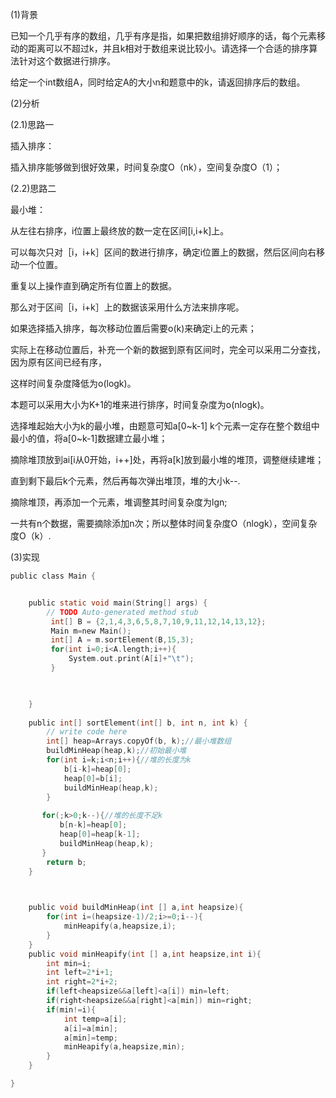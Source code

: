 (1)背景

已知一个几乎有序的数组，几乎有序是指，如果把数组排好顺序的话，每个元素移动的距离可以不超过k，并且k相对于数组来说比较小。请选择一个合适的排序算法针对这个数据进行排序。

给定一个int数组A，同时给定A的大小n和题意中的k，请返回排序后的数组。

 

(2)分析

(2.1)思路一

插入排序：

插入排序能够做到很好效果，时间复杂度O（nk），空间复杂度O（1）；

 

(2.2)思路二

最小堆：

从左往右排序，i位置上最终放的数一定在区间[i,i+k]上。

可以每次只对［i，i+k］区间的数进行排序，确定i位置上的数据，然后区间向右移动一个位置。

重复以上操作直到确定所有位置上的数据。

那么对于区间［i，i+k］上的数据该采用什么方法来排序呢。

如果选择插入排序，每次移动位置后需要o(k)来确定i上的元素；

实际上在移动位置后，补充一个新的数据到原有区间时，完全可以采用二分查找，因为原有区间已经有序，

这样时间复杂度降低为o(logk)。

本题可以采用大小为K+1的堆来进行排序，时间复杂度为o(nlogk)。

选择堆起始大小为k的最小堆，由题意可知a[0~k-1] k个元素一定存在整个数组中最小的值，将a[0~k-1]数据建立最小堆；

摘除堆顶放到ai[i从0开始，i++]处，再将a[k]放到最小堆的堆顶，调整继续建堆；

直到剩下最后k个元素，然后再每次弹出堆顶，堆的大小k--.

摘除堆顶，再添加一个元素，堆调整其时间复杂度为lgn;

一共有n个数据，需要摘除添加n次；所以整体时间复杂度O（nlogk），空间复杂度O（k）.

(3)实现

```c
public class Main {


    public static void main(String[] args) {
        // TODO Auto-generated method stub
         int[] B = {2,1,4,3,6,5,8,7,10,9,11,12,14,13,12};
         Main m=new Main();
         int[] A = m.sortElement(B,15,3);
         for(int i=0;i<A.length;i++){
             System.out.print(A[i]+"\t");
         }

  

    }
     
    public int[] sortElement(int[] b, int n, int k) {
        // write code here
        int[] heap=Arrays.copyOf(b, k);//最小堆数组
        buildMinHeap(heap,k);//初始最小堆
        for(int i=k;i<n;i++){//堆的长度为k
            b[i-k]=heap[0];
            heap[0]=b[i];
            buildMinHeap(heap,k);
        }
        
       for(;k>0;k--){//堆的长度不足k
           b[n-k]=heap[0];
           heap[0]=heap[k-1];
           buildMinHeap(heap,k);
       }
        return b;
    }

   

    public void buildMinHeap(int [] a,int heapsize){
        for(int i=(heapsize-1)/2;i>=0;i--){
            minHeapify(a,heapsize,i);
        }
    }
    public void minHeapify(int [] a,int heapsize,int i){
        int min=i;
        int left=2*i+1;
        int right=2*i+2;
        if(left<heapsize&&a[left]<a[i]) min=left;
        if(right<heapsize&&a[right]<a[min]) min=right;
        if(min!=i){
            int temp=a[i];
            a[i]=a[min];
            a[min]=temp;
            minHeapify(a,heapsize,min);
        }
    }

}

```

